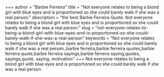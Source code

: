 +++
author = "Barbie Ferreira"
title = "Not everyone relates to being a blond girl with blue eyes and is proportioned so she could barely walk if she was a real person."
description = "the best Barbie Ferreira Quote: Not everyone relates to being a blond girl with blue eyes and is proportioned so she could barely walk if she was a real person."
slug = "not-everyone-relates-to-being-a-blond-girl-with-blue-eyes-and-is-proportioned-so-she-could-barely-walk-if-she-was-a-real-person"
keywords = "Not everyone relates to being a blond girl with blue eyes and is proportioned so she could barely walk if she was a real person.,barbie ferreira,barbie ferreira quotes,barbie ferreira quote,barbie ferreira sayings,barbie ferreira saying,quotes, sayings,quote, saying, motivation"
+++
Not everyone relates to being a blond girl with blue eyes and is proportioned so she could barely walk if she was a real person.
